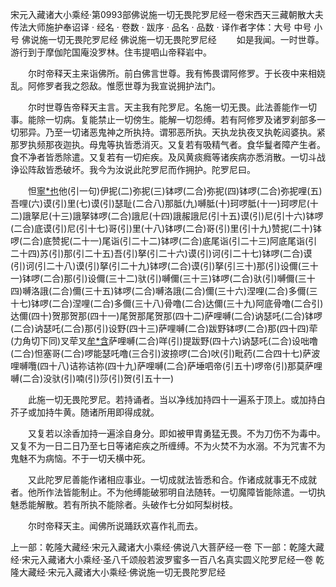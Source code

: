 宋元入藏诸大小乘经·第0993部佛说施一切无畏陀罗尼经一卷宋西天三藏朝散大夫传法大师施护奉诏译
· 经名 · 卷数 · 跋序
· 品名 · 品数 · 译作者字体：大号 中号 小号
佛说施一切无畏陀罗尼经
佛说施一切无畏陀罗尼经
　　如是我闻。一时世尊。游行到于摩伽陀国庵没罗林。住韦提呬山帝释岩中。

　　尔时帝释天主来诣佛所。前白佛言世尊。我有怖畏谓阿修罗。于长夜中来相娆乱。阿修罗者我之怨敌。惟愿世尊为我宣说拥护法门。

　　尔时世尊告帝释天主言。天主我有陀罗尼。名施一切无畏。此法善能作一切事。能除一切病。复能禁止一切傍生。能解一切怨缚。若有阿修罗及诸罗刹部多一切邪异。乃至一切诸恶鬼神之所执持。谓邪恶所执。天执龙执夜叉执乾闼婆执。紧那罗执频那夜迦执。母鬼等执皆悉消灭。又复若有吸精气者。食华鬘者障产生者。食不净者皆悉除遣。又复若有一切疟疾。及风黄痰癊等诸疾病亦悉消散。一切斗战诤讼阵敌皆悉破坏。我今为汝说此陀罗尼而作拥护。陀罗尼曰。

　　怛[寧*也](切身下同)他(引一句)伊抳(二)弥抳(三)钵啰(二合)弥抳(四)钵啰(二合)弥抳哩(五)吾哩(六)谟(引)里(七)谟(引)瑟耻(二合八)那胝(九)嚩胝(十)珂啰胝(十一)珂啰尼(十二)誐拏尼(十三)誐拏钵啰(二合)誐尼(十四)誐赧誐尼(引十五)谟(引)尼(引十六)钵啰(二合)底谟(引)尼(引十七)哥(引)里(十八)钵啰(二合)哥(引)里(引十九)赞抳(二十)钵啰(二合)底赞抳(二十一)尾诣(引二十二)钵啰(二合)底尾诣(引二十三)阿底尾诣(引二十四)苏(引)那(引二十五)吾(引)拏(引二十六)谟(引)诃(引二十七)钵啰(二合)谟(引)诃(引二十八)谟(引)拏(引二十九)钵啰(二合)谟(引)拏(引三十)那(引)设儞(三十一)钵啰(二合)那(引)设儞(三十二)驮(引)嚩儞(三十三)钵啰(二合)驮(引)嚩儞(三十四)嚩洛誐(二合)儞(三十五)钵啰(二合)嚩洛誐(二合)儞(三十六)涅哩(二合)多儞(三十七)钵啰(二合)涅哩(二合)多儞(三十八)骨噜(二合)达儞(三十九)阿底骨噜(二合引)达儞(四十)贺那贺那(四十一)尾贺那尾贺那(四十二)萨哩嚩(二合)讷瑟吒(二合)钵啰(二合)讷瑟吒(二合)那(引)设野(四十三)萨哩嚩(二合)跋野钵啰(二合)那(四十四)荦(力角切下同)叉荦叉[牟*含](引四十五)萨哩嚩(二合)咩(引)提跋野(四十六)讷瑟吒(二合)设咄噜(二合)怛塞哥(二合)啰能瑟吒噜(三合引)波捺啰(二合)吠(引)毗药(二合四十七)萨波哩嚩囕(四十八)诘祢诘祢(四十九)萨哩嚩(二合)萨埵呬帝(引五十)啰帝(引)那莫萨哩嚩(二合)没驮(引)喃(引)莎(引)贺(引五十一)

　　此施一切无畏陀罗尼。若持诵者。当以净线加持四十一遍系于顶上。或加持白芥子或加持牛黄。随诸所用即得成就。

　　又复若以涂香加持一遍涂自身分。即如被甲胄勇猛无畏。不为刀伤不为毒中。又复不为一日二日乃至七日等诸疟疾之所缠缚。不为火焚不为水溺。不为咒害不为鬼魅不为病恼。不于一切夭横中死。

　　又此陀罗尼善能作诸相应事业。一切成就法皆悉和合。作诸成就事无不成就者。他所作法皆能制止。不为他缚能破邪明自法随转。一切魔障皆能除遣。一切执魅悉能解散。若有所执不能除者。头破作七分如阿梨树枝。

　　尔时帝释天主。闻佛所说踊跃欢喜作礼而去。

上一部：乾隆大藏经·宋元入藏诸大小乘经·佛说八大菩萨经一卷
下一部：乾隆大藏经·宋元入藏诸大小乘经·圣八千颂般若波罗蜜多一百八名真实圆义陀罗尼经一卷
乾隆大藏经·宋元入藏诸大小乘经·佛说施一切无畏陀罗尼经